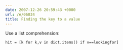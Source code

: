 ```yaml
---
date: 2007-12-26 20:59:43 +0000
url: /e/06034
title: Finding the key to a value
---
```


Use a list comprehension:

	hit = [k for k,v in dict.items() if v==lookingfor]
